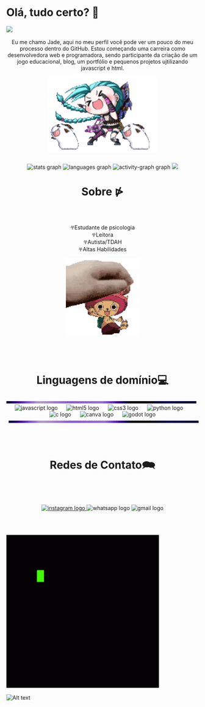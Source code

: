 <h1 align="left"> Olá, tudo certo? 👋</h1>

<img src= "https://tenor.com/bVsyC.gif" />

<p align="center">Eu me chamo Jade, aqui no meu perfil você pode ver um pouco do meu processo dentro do GitHub. Estou começando uma carreira como desenvolvedora web e programadora, sendo participante da criação de um jogo educacional, blog, um portfólio e pequenos projetos ujtilizando javascript e html.</p>

<div align="center">
  <img height="200" src="jinx.gif"  />
</div>

###

###

<div align="center">
  <img src="https://github-readme-stats.vercel.app/api?username=Cebolaedj&hide_title=false&hide_rank=false&show_icons=true&include_all_commits=true&count_private=true&disable_animations=false&theme=dracula&locale=en&hide_border=false&order=1" height="150" alt="stats graph"  />
  <img src="https://github-readme-stats.vercel.app/api/top-langs?username=Cebolaedj&locale=en&hide_title=false&layout=compact&card_width=320&langs_count=3&theme=radical&hide_border=false&order=2" height="150" alt="languages graph"  />
  <img src="https://github-readme-activity-graph.vercel.app/graph?username=Cebolaedj&radius=16&theme=react&area=true&order=5" height="300" alt="activity-graph graph"  />
 <img src="https://tenor.com/bmHaK.gif" />
</div>

###

  <h1 align="center">Sobre ⋫</h1>
  <br><br>

  <p align="center">𖣂Estudante de psicologia<br>𖣂Leitora<br>𖣂Autista/TDAH<br>𖣂Altas Habilidades</p>
  <div align="center">
  <img src="xope.gif" height="200" alt="xope"/>
</div>

  
###

<br><br>

  <h1 align="center">Linguagens de domínio💻</h1>

  <div align="left"/>
    <img src="borda.gif" />
  </div>
  

<div align="center">
  <img src="https://cdn.jsdelivr.net/gh/devicons/devicon/icons/javascript/javascript-original.svg" height="60" alt="javascript logo"  />
  <img width="15" />
  <img src="https://cdn.jsdelivr.net/gh/devicons/devicon/icons/html5/html5-original.svg" height="60" alt="html5 logo"  />
  <img width="15" />
  <img src="https://cdn.jsdelivr.net/gh/devicons/devicon/icons/css3/css3-original.svg" height="60" alt="css3 logo"  />
  <img width="15" />
  <img src="https://cdn.jsdelivr.net/gh/devicons/devicon/icons/python/python-original.svg" height="60" alt="python logo"  />
  <img width="15" />
  <img src="https://cdn.jsdelivr.net/gh/devicons/devicon/icons/c/c-original.svg" height="60" alt="c logo"  />
  <img width="15" />
  <img src="https://cdn.jsdelivr.net/gh/devicons/devicon/icons/canva/canva-original.svg" height="60" alt="canva logo"  />
  <img width="15" />
  <img src="https://cdn.jsdelivr.net/gh/devicons/devicon/icons/godot/godot-original.svg" height="60" alt="godot logo"  />
</div>

  <div align="right"/>
    <img src="borda.gif" />
  </div>

<br><br>

<h1 align="center">Redes de Contato🗪</h1>
<br><br>

###

<div align="center">
  <a href="https://www.instagram.com/cibola_reis?igsh=dG5yeWxjZWc1ajZh" target="_blank">
    <img src="https://img.shields.io/static/v1?message=Instagram&logo=instagram&label=&color=E4405F&logoColor=white&labelColor=&style=for-the-badge" height="35" alt="instagram logo"  />
  </a>
  <img src="https://img.shields.io/static/v1?message=Whatsapp&logo=whatsapp&label=&color=25D366&logoColor=white&labelColor=&style=for-the-badge" height="35" alt="whatsapp logo"  />
  <img src="https://img.shields.io/static/v1?message=Gmail&logo=gmail&label=jademoraes@acad.ifma.edu.br&color=D14836&logoColor=white&labelColor=&style=for-the-badge" height="35" alt="gmail logo"  />
</div>

<br><br>

  <img src="sim.gif" height="400" alt="eu" />

![Alt text](https://spotify-recently-played-readme.vercel.app/api?user=ekvl03eu954je36ss1pu9shsy&unique={true|1|on|yes})


###


